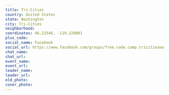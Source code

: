 ```yaml
---
title: Tri-Cities
country: United States
state: Washington
city: Tri-Cities
neighborhood: 
coordinates: 46.22546, -119.220891
plus_code:
social_name: Facebook
social_url: https://www.facebook.com/groups/free.code.camp.tricitieswa
chat_name:
chat_url:
event_name:
event_url:
leader_name:
leader_url:
old_photo: 
cover_photo:
---
```


